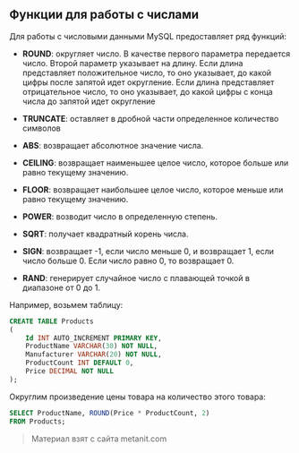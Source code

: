 ## Функции для работы с числами

Для работы с числовыми данными MySQL предоставляет ряд функций:

- **ROUND**: округляет число. В качестве первого параметра передается число. Второй параметр указывает на длину. Если длина представляет положительное число, 
то оно указывает, до какой цифры после запятой идет округление. Если длина представляет отрицательное число, то оно указывает, 
до какой цифры с конца числа до запятой идет округление

- **TRUNCATE**: оставляет в дробной части определенное количество символов

- **ABS**: возвращает абсолютное значение числа.

- **CEILING**: возвращает наименьшее целое число, которое больше или равно текущему значению.

- **FLOOR**: возвращает наибольшее целое число, которое меньше или равно текущему значению.

- **POWER**: возводит число в определенную степень.

- **SQRT**: получает квадратный корень числа.

- **SIGN**: возвращает -1, если число меньше 0, и возвращает 1, если число больше 0. Если число равно 0, то возвращает 0.

- **RAND**: генерирует случайное число с плавающей точкой в диапазоне от 0 до 1.

Например, возьмем таблицу:

```sql
CREATE TABLE Products
(
    Id INT AUTO_INCREMENT PRIMARY KEY,
    ProductName VARCHAR(30) NOT NULL,
    Manufacturer VARCHAR(20) NOT NULL,
    ProductCount INT DEFAULT 0,
    Price DECIMAL NOT NULL
);
```

Округлим произведение цены товара на количество этого товара:

```sql
SELECT ProductName, ROUND(Price * ProductCount, 2)
FROM Products;
```


> Материал взят с сайта metanit.com